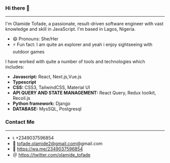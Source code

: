### Hi there 👋

<!--
**olamide234/olamide234** is a ✨ _special_ ✨ repository because its `README.md` (this file) appears on your GitHub profile.

Here are some ideas to get you started:

- 🔭 I’m currently working on ...
- 🌱 I’m currently learning ...
- 👯 I’m looking to collaborate on ...
- 🤔 I’m looking for help with ...
- 💬 Ask me about ...
- 📫 How to reach me: ...
- 😄 Pronouns: ...
- ⚡ Fun fact: ...
-->
<hr/>
I'm Olamide Tofade, a passionate, result-driven software engineer with vast knowledge and skill in JavaScript. I'm based in Lagos, Nigeria.

- 😄 Pronouns: She/Her
- ⚡ Fun fact: I am quite an explorer and yeah i enjoy sightseeing with outdoor games

<p>I have worked with quite a number of tools and technologies which includes:</p>

- <strong>Javascript:</strong> React, Next.js,Vue.js
- <strong>Typescript</strong>
- <strong>CSS:</strong> CSS3, TailwindCSS, Material UI
- <strong>API QUERY AND STATE MANAGEMENT:</strong> React Query, Redux toolkit, Recoil.js
- <strong>Python framework:</strong> Django 
- <strong>DATABASE:</strong> MysSQL, Postgresql



### Contact Me
<hr/>

- 📞 +2349037596854
- 📧 tofade.olamide2@gmail.com@gmail.com
- 💬 https://wa.me/2349037596854
- ＠ https://twitter.com/olamide_tofade
